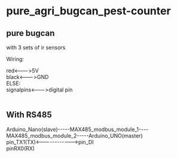 # pure_agri_bugcan_pest-counter

## pure bugcan
with 3 sets of ir sensors   
  
    
Wiring:
  
red<--->5V  
black<--->GND   
ELSE:   
signalpins<--->digital pin  
  
## With RS485 
  
Arduino_Nano(slave)-----MAX485_modbus_module_1----MAX485_modbus_module_2-----Arduino_UNO(master)    
pin_TX1(TX)<------------>pin_DI   
pinRX0(RX)    
